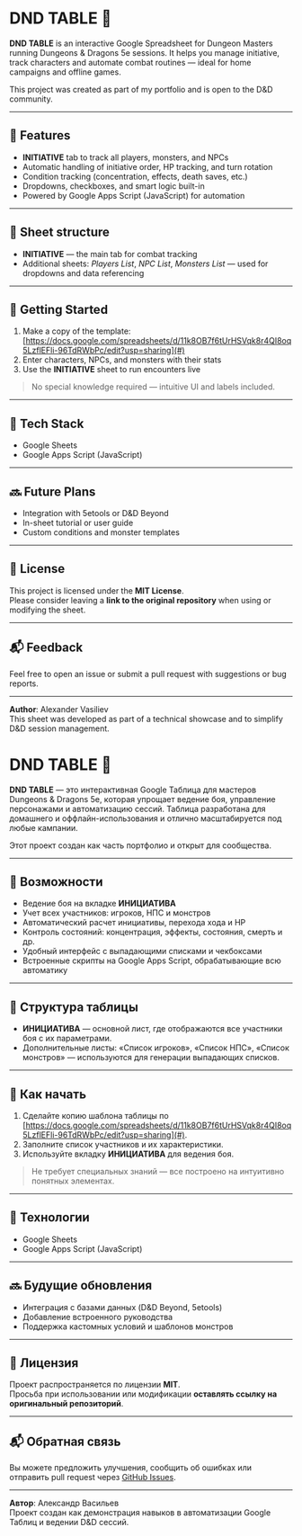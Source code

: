 # DND TABLE 🎲

**DND TABLE** is an interactive Google Spreadsheet for Dungeon Masters running Dungeons & Dragons 5e sessions. It helps you manage initiative, track characters and automate combat routines — ideal for home campaigns and offline games.

This project was created as part of my portfolio and is open to the D&D community.

---

## 🧰 Features

- **INITIATIVE** tab to track all players, monsters, and NPCs
- Automatic handling of initiative order, HP tracking, and turn rotation
- Condition tracking (concentration, effects, death saves, etc.)
- Dropdowns, checkboxes, and smart logic built-in
- Powered by Google Apps Script (JavaScript) for automation

---

## 📑 Sheet structure

- **INITIATIVE** — the main tab for combat tracking
- Additional sheets: *Players List*, *NPC List*, *Monsters List* — used for dropdowns and data referencing

---

## 🚀 Getting Started

1. Make a copy of the template: [https://docs.google.com/spreadsheets/d/11k8OB7f6tUrHSVqk8r4QI8oq5LzflEFli-96TdRWbPc/edit?usp=sharing](#)
2. Enter characters, NPCs, and monsters with their stats
3. Use the **INITIATIVE** sheet to run encounters live

> No special knowledge required — intuitive UI and labels included.

---

## 🧩 Tech Stack

- Google Sheets
- Google Apps Script (JavaScript)

---

## 🔜 Future Plans

- Integration with 5etools or D&D Beyond
- In-sheet tutorial or user guide
- Custom conditions and monster templates

---

## 📄 License

This project is licensed under the **MIT License**.  
Please consider leaving a **link to the original repository** when using or modifying the sheet.

---

## 📬 Feedback

Feel free to open an issue or submit a pull request with suggestions or bug reports.

---

**Author**: Alexander Vasiliev  
This sheet was developed as part of a technical showcase and to simplify D&D session management.

# DND TABLE 🎲

**DND TABLE** — это интерактивная Google Таблица для мастеров Dungeons & Dragons 5e, которая упрощает ведение боя, управление персонажами и автоматизацию сессий. Таблица разработана для домашнего и оффлайн-использования и отлично масштабируется под любые кампании.

Этот проект создан как часть портфолио и открыт для сообщества.

---

## 🧰 Возможности

- Ведение боя на вкладке **ИНИЦИАТИВА**
- Учет всех участников: игроков, НПС и монстров
- Автоматический расчет инициативы, перехода хода и HP
- Контроль состояний: концентрация, эффекты, состояния, смерть и др.
- Удобный интерфейс с выпадающими списками и чекбоксами
- Встроенные скрипты на Google Apps Script, обрабатывающие всю автоматику

---

## 📑 Структура таблицы

- **ИНИЦИАТИВА** — основной лист, где отображаются все участники боя с их параметрами.
- Дополнительные листы: «Список игроков», «Список НПС», «Список монстров» — используются для генерации выпадающих списков.

---

## 🚀 Как начать

1. Сделайте копию шаблона таблицы по [https://docs.google.com/spreadsheets/d/11k8OB7f6tUrHSVqk8r4QI8oq5LzflEFli-96TdRWbPc/edit?usp=sharing](#).
2. Заполните список участников и их характеристики.
3. Используйте вкладку **ИНИЦИАТИВА** для ведения боя.

> Не требует специальных знаний — все построено на интуитивно понятных элементах.

---

## 🧩 Технологии

- Google Sheets
- Google Apps Script (JavaScript)

---

## 🔜 Будущие обновления

- Интеграция с базами данных (D&D Beyond, 5etools)
- Добавление встроенного руководства
- Поддержка кастомных условий и шаблонов монстров

---

## 📄 Лицензия

Проект распространяется по лицензии **MIT**.  
Просьба при использовании или модификации **оставлять ссылку на оригинальный репозиторий**.

---

## 📬 Обратная связь

Вы можете предложить улучшения, сообщить об ошибках или отправить pull request через [GitHub Issues](#).

---

**Автор**: Александр Васильев  
Проект создан как демонстрация навыков в автоматизации Google Таблиц и ведении D&D сессий.
